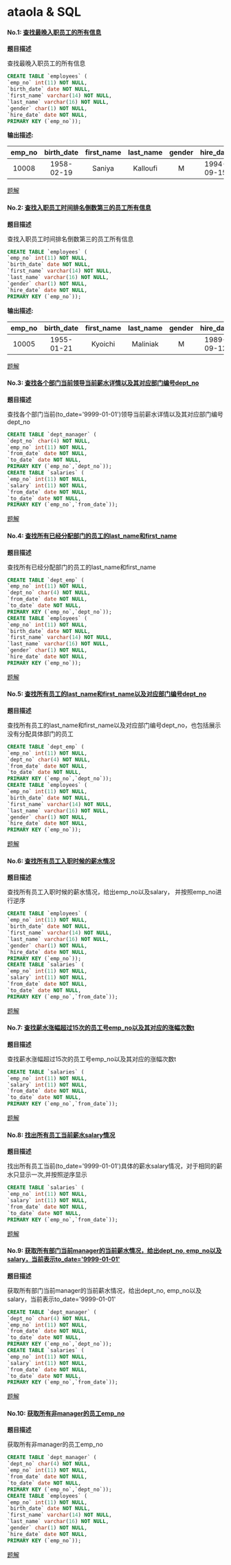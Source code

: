 # ataola & SQL

#### No.1: [查找最晚入职员工的所有信息](https://www.nowcoder.com/practice/218ae58dfdcd4af195fff264e062138f?tpId=82&tqId=29753&tPage=1&rp=&ru=/ta/sql&qru=/ta/sql/question-ranking)


**题目描述**

查找最晚入职员工的所有信息

```sql
CREATE TABLE `employees` (
`emp_no` int(11) NOT NULL,
`birth_date` date NOT NULL,
`first_name` varchar(14) NOT NULL,
`last_name` varchar(16) NOT NULL,
`gender` char(1) NOT NULL,
`hire_date` date NOT NULL,
PRIMARY KEY (`emp_no`));
```

**输出描述:**

| emp_no | birth_date |	first_name | last_name | gender | hire_date |
| :----: | :----: | :----: | :----: | :----: | :----: |
| 10008 | 1958-02-19 | Saniya | Kalloufi | M | 1994-09-15 |

[题解](tijie/01.md)


#### No.2: [查找入职员工时间排名倒数第三的员工所有信息](https://www.nowcoder.com/practice/ec1ca44c62c14ceb990c3c40def1ec6c?tpId=82&tqId=29754&tPage=1&rp=&ru=/ta/sql&qru=/ta/sql/question-ranking)

**题目描述**

查找入职员工时间排名倒数第三的员工所有信息

```sql
CREATE TABLE `employees` (
`emp_no` int(11) NOT NULL,
`birth_date` date NOT NULL,
`first_name` varchar(14) NOT NULL,
`last_name` varchar(16) NOT NULL,
`gender` char(1) NOT NULL,
`hire_date` date NOT NULL,
PRIMARY KEY (`emp_no`));
```
**输出描述:**

| emp_no | birth_date |	first_name | last_name | gender | hire_date |
| :----: | :----: | :----: | :----: | :----: | :----: |
| 10005 | 1955-01-21 | Kyoichi | Maliniak | M |1989-09-12 |

[题解](tijie/02.md)

#### No.3: [查找各个部门当前领导当前薪水详情以及其对应部门编号dept_no](https://www.nowcoder.com/practice/c63c5b54d86e4c6d880e4834bfd70c3b?tpId=82&tqId=29755&rp=0&ru=/ta/sql&qru=/ta/sql/question-ranking)

**题目描述**

查找各个部门当前(to_date='9999-01-01')领导当前薪水详情以及其对应部门编号dept_no

```sql
CREATE TABLE `dept_manager` (
`dept_no` char(4) NOT NULL,
`emp_no` int(11) NOT NULL,
`from_date` date NOT NULL,
`to_date` date NOT NULL,
PRIMARY KEY (`emp_no`,`dept_no`));
CREATE TABLE `salaries` (
`emp_no` int(11) NOT NULL,
`salary` int(11) NOT NULL,
`from_date` date NOT NULL,
`to_date` date NOT NULL,
PRIMARY KEY (`emp_no`,`from_date`));
```

[题解](tijie/03.md)

#### No.4: [查找所有已经分配部门的员工的last_name和first_name](https://www.nowcoder.com/practice/6d35b1cd593545ab985a68cd86f28671?tpId=82&tqId=29756&rp=0&ru=/ta/sql&qru=/ta/sql/question-ranking)

**题目描述**

查找所有已经分配部门的员工的last_name和first_name
```sql
CREATE TABLE `dept_emp` (
`emp_no` int(11) NOT NULL,
`dept_no` char(4) NOT NULL,
`from_date` date NOT NULL,
`to_date` date NOT NULL,
PRIMARY KEY (`emp_no`,`dept_no`));
CREATE TABLE `employees` (
`emp_no` int(11) NOT NULL,
`birth_date` date NOT NULL,
`first_name` varchar(14) NOT NULL,
`last_name` varchar(16) NOT NULL,
`gender` char(1) NOT NULL,
`hire_date` date NOT NULL,
PRIMARY KEY (`emp_no`));
```

[题解](tijie/04.md)


#### No.5: [查找所有员工的last_name和first_name以及对应部门编号dept_no](https://www.nowcoder.com/practice/dbfafafb2ee2482aa390645abd4463bf?tpId=82&tqId=29757&tPage=1&rp=&ru=/ta/sql&qru=/ta/sql/question-ranking)

**题目描述**

查找所有员工的last_name和first_name以及对应部门编号dept_no，也包括展示没有分配具体部门的员工
```sql
CREATE TABLE `dept_emp` (
`emp_no` int(11) NOT NULL,
`dept_no` char(4) NOT NULL,
`from_date` date NOT NULL,
`to_date` date NOT NULL,
PRIMARY KEY (`emp_no`,`dept_no`));
CREATE TABLE `employees` (
`emp_no` int(11) NOT NULL,
`birth_date` date NOT NULL,
`first_name` varchar(14) NOT NULL,
`last_name` varchar(16) NOT NULL,
`gender` char(1) NOT NULL,
`hire_date` date NOT NULL,
PRIMARY KEY (`emp_no`));
```

[题解](tijie/05.md)


#### No.6: [查找所有员工入职时候的薪水情况](https://www.nowcoder.com/practice/23142e7a23e4480781a3b978b5e0f33a?tpId=82&tqId=29758&rp=0&ru=/ta/sql&qru=/ta/sql/question-ranking)

**题目描述**

查找所有员工入职时候的薪水情况，给出emp_no以及salary， 并按照emp_no进行逆序

```sql
CREATE TABLE `employees` (
`emp_no` int(11) NOT NULL,
`birth_date` date NOT NULL,
`first_name` varchar(14) NOT NULL,
`last_name` varchar(16) NOT NULL,
`gender` char(1) NOT NULL,
`hire_date` date NOT NULL,
PRIMARY KEY (`emp_no`));
CREATE TABLE `salaries` (
`emp_no` int(11) NOT NULL,
`salary` int(11) NOT NULL,
`from_date` date NOT NULL,
`to_date` date NOT NULL,
PRIMARY KEY (`emp_no`,`from_date`));
```

[题解](tijie/06.md)

#### No.7: [查找薪水涨幅超过15次的员工号emp_no以及其对应的涨幅次数t](https://www.nowcoder.com/practice/6d4a4cff1d58495182f536c548fee1ae?tpId=82&tqId=29759&rp=0&ru=/ta/sql&qru=/ta/sql/question-ranking)

**题目描述**

查找薪水涨幅超过15次的员工号emp_no以及其对应的涨幅次数t

```sql
CREATE TABLE `salaries` (
`emp_no` int(11) NOT NULL,
`salary` int(11) NOT NULL,
`from_date` date NOT NULL,
`to_date` date NOT NULL,
PRIMARY KEY (`emp_no`,`from_date`));
```

[题解](tijie/07.md)


#### No.8: [找出所有员工当前薪水salary情况](https://www.nowcoder.com/practice/ae51e6d057c94f6d891735a48d1c2397?tpId=82&tqId=29760&tPage=1&rp=&ru=/ta/sql&qru=/ta/sql/question-ranking)

**题目描述**

找出所有员工当前(to_date='9999-01-01')具体的薪水salary情况，对于相同的薪水只显示一次,并按照逆序显示

```sql
CREATE TABLE `salaries` (
`emp_no` int(11) NOT NULL,
`salary` int(11) NOT NULL,
`from_date` date NOT NULL,
`to_date` date NOT NULL,
PRIMARY KEY (`emp_no`,`from_date`));
```

[题解](tijie/08.md)


#### No.9: [获取所有部门当前manager的当前薪水情况，给出dept_no, emp_no以及salary，当前表示to_date='9999-01-01'](https://www.nowcoder.com/practice/4c8b4a10ca5b44189e411107e1d8bec1?tpId=82&tqId=29761&tPage=1&rp=&ru=/ta/sql&qru=/ta/sql/question-ranking)


**题目描述** 

获取所有部门当前manager的当前薪水情况，给出dept_no, emp_no以及salary，当前表示to_date='9999-01-01'

```sql
CREATE TABLE `dept_manager` (
`dept_no` char(4) NOT NULL,
`emp_no` int(11) NOT NULL,
`from_date` date NOT NULL,
`to_date` date NOT NULL,
PRIMARY KEY (`emp_no`,`dept_no`));
CREATE TABLE `salaries` (
`emp_no` int(11) NOT NULL,
`salary` int(11) NOT NULL,
`from_date` date NOT NULL,
`to_date` date NOT NULL,
PRIMARY KEY (`emp_no`,`from_date`));
```

[题解](tijie/09.md)


#### No.10: [获取所有非manager的员工emp_no](https://www.nowcoder.com/practice/32c53d06443346f4a2f2ca733c19660c?tpId=82&tqId=29762&rp=0&ru=/ta/sql&qru=/ta/sql/question-ranking)


**题目描述**

获取所有非manager的员工emp_no

```sql
CREATE TABLE `dept_manager` (
`dept_no` char(4) NOT NULL,
`emp_no` int(11) NOT NULL,
`from_date` date NOT NULL,
`to_date` date NOT NULL,
PRIMARY KEY (`emp_no`,`dept_no`));
CREATE TABLE `employees` (
`emp_no` int(11) NOT NULL,
`birth_date` date NOT NULL,
`first_name` varchar(14) NOT NULL,
`last_name` varchar(16) NOT NULL,
`gender` char(1) NOT NULL,
`hire_date` date NOT NULL,
PRIMARY KEY (`emp_no`));
```

[题解](tijie/10.md)